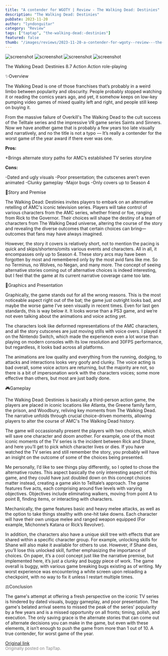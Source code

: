 ```yaml
---
title: "A contender for WGOTY | Review - The Walking Dead: Destinies"
description: "The Walking Dead: Destinies"
pubDate: 2023-11-20
author: "lyndonguitar"
category: "Review"
tags: ["taptap", "the-walking-dead:-destinies"]
featured: false
thumb: "/images/reviews/2023-11-20-a-contender-for-wgoty--review---the-walking-dead-destinies-0.avif"
---
```


<div class="gallery">
  <img src="/images/reviews/2023-11-20-a-contender-for-wgoty--review---the-walking-dead-destinies-0.avif" alt="screenshot" />
  <img src="/images/reviews/2023-11-20-a-contender-for-wgoty--review---the-walking-dead-destinies-1.avif" alt="screenshot" />
  <img src="/images/reviews/2023-11-20-a-contender-for-wgoty--review---the-walking-dead-destinies-2.avif" alt="screenshot" />
  <img src="/images/reviews/2023-11-20-a-contender-for-wgoty--review---the-walking-dead-destinies-3.avif" alt="screenshot" />
</div>

The Walking Dead: Destinies
8.7
Action
Action role-playing

✨Overview

The Walking Dead is one of those franchises that’s probably in a weird limbo between popularity and obscurity. People probably stopped watching it or reading the comics years ago, and yet, it somehow keeps on low-key pumping video games of mixed quality left and right, and people still keep on buying it.

From the massive failure of Overkill's The Walking Dead to the cult success of the Telltale series and the impressive VR game series Saints and Sinners. Now we have another game that is probably a few years too late visually and narratively, and no the title is not a typo — It’s really a contender for the worst game of the year award if there ever was one.


**Pros:**


+Brings alternate story paths for AMC’s established TV series storyline


**Cons:**


-Dated and ugly visuals
-Poor presentation; the cutscenes aren’t even animated
-Clunky gameplay
-Major bugs
-Only covers up to Season 4

📖Story and Premise

The Walking Dead: Destinies invites players to embark on an alternative retelling of AMC's iconic television series. Players will take control of various characters from the AMC series, whether friend or foe, ranging from Rick to the Governor. Their choices will shape the destiny of a team of characters from The Walking Dead universe, altering the course of the story and revealing the diverse outcomes that certain choices can bring—outcomes that fans may have always imagined.

However, the story it covers is relatively short, not to mention the pacing is quick and skips/shortens/omits various events and characters. All in all, it encompasses only up to Season 4. These story arcs may have been forgotten by most and remembered only by the most avid fans like me. So no Terminus, no Wolves, no Negan, and many more. The concept of seeing alternative stories coming out of alternative choices is indeed interesting, but I feel that the game at its current narrative coverage came too late.

🎨Graphics and Presentation

Graphically, the game stands out for all the wrong reasons. This is the most noticeable aspect right out of the bat; the game just outright looks bad, and maybe the worse game I’ve seen visually in recent times. Even for last gen standards, this is way below it. It looks worse than a PS3 game, and we’re not even talking about the animations and voice acting yet.

The characters look like deformed representations of the AMC characters, and all the story cutscenes are just moving stills with voice overs. I played it on the Nintendo Switch, which made the experience even a lot worse than playing on modern consoles with its low resolution and 30FPS performance, but regardless, it looks bad across all platforms.

The animations are low quality and everything from the running, dodging, to attacks and interactions looks very goofy and clunky. The voice acting is bad overall, some voice actors are returning, but the majority are not, so there is a bit of impersonation work with the characters voices; some more effective than others, but most are just badly done.

🎮Gameplay

The Walking Dead: Destinies is basically a third-person action game, the players are placed in iconic locations like Atlanta, the Greene family farm, the prison, and Woodbury, reliving key moments from The Walking Dead. The narrative unfolds through crucial choice-driven moments, allowing players to alter the course of AMC's The Walking Dead history.

The game will occassionally present the players with two choices, which will save one character and doom another. For example, one of the most iconic moments of the TV series is the incident between Rick and Shane, and here you’ll get to pick which character lives or dies. If you have watched the TV series and still remember the story, you probably will have an insight on the outcome of some of the choices being presented.

Me personally, I’d like to see things play differently, so I opted to chose the alternative routes. This aspect basically the only interesting aspect of this game, and they could have just doubled down on this concept choices matter instead, creating a game akin to Telltale’s approach. The game features five acts, each comprising around five levels with varying objectives. Objectives include eliminating walkers, moving from point A to point B, finding items, or interacting with characters.

Mechanically, the game features basic and heavy melee attacks, as well as the option to take things stealthy with one-hit take downs. Each character will have their own unique melee and ranged weapon equipped (For example, Michonne’s Katana or Rick’s Revolver).

In addition, the characters also have a unique skill tree with effects that are shared within a specific character group. For example, unlocking skills for Shane will also make it available for others to use. However, if Shane dies, you’ll lose this unlocked skill, further emphasizing the importance of choices. On paper, it’s a cool concept just like the narrative premise, but implemented here, it’s just a clunky and buggy piece of work. The game overall is buggy, with various game breaking bugs existing as of writing. My worst experience was encountering a white screen upon reloading a checkpoint, with no way to fix it unless I restart multiple times.

⚖️Conclusion

The game's attempt at offering a fresh perspective on the iconic TV series is hindered by dated visuals, buggy gameplay, and poor presentation. The game's belated arrival seems to missed the peak of the series' popularity by a few years and is a missed opportunity on all fronts; timing, polish, and execution. The only saving grace is the alternate stories that can come out of alternate decisions you can make in the game, but even with these elements, it isn’t enough to push the game from more than 1 out of 10. A true contender, for worst game of the year.

[Original link](https://www.taptap.io/post/6571261)<br><span style="font-size: 0.95em; color: #888;">Originally posted on TapTap.</span>

